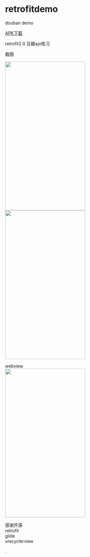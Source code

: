 # retrofitdemo
   
   
   douban demo

  
    
   
   
<a href="https://github.com/sanlisanlisanli/retrofitdemo/tree/master/app/release">APK下载</a>   
    
    
retrofit2.0  豆瓣api练习  
   
  
   
截图 
  
   
<img src="https://github.com/sanlisanlisanli/doubandemo/blob/master/pics/01.jpg" width="260" height="480"/>  
  
    
<img src="https://github.com/sanlisanlisanli/doubandemo/blob/master/pics/02.jpg" width="260" height="480"/>   
     
    
webview   
<img src="https://github.com/sanlisanlisanli/doubandemo/blob/master/pics/04.jpg" width="260" height="480"/>   
   
   
感谢开源  
retrofit   
glide    
xrecyclerview   
  
  
 .
